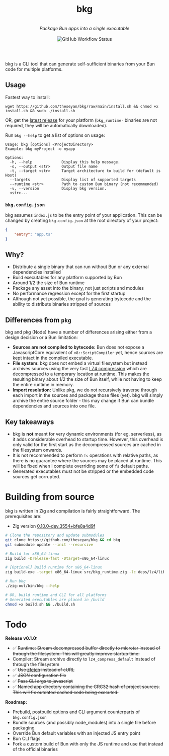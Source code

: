 <div align="center">
<br>
<h1>bkg</h1><br>
<i>
Package Bun apps into a single executable
</i>
<br><br>
<img alt="GitHub Workflow Status" src="https://img.shields.io/github/workflow/status/theseyan/bkg/CI">

<br><br>
</div>

bkg is a CLI tool that can generate self-sufficient binaries from your Bun code for multiple platforms.

## Usage

Fastest way to install:
```
wget https://github.com/theseyan/bkg/raw/main/install.sh && chmod +x install.sh && sudo ./install.sh
```

OR, get the [latest release](https://github.com/theseyan/bkg/releases) for your platform (`bkg_runtime-` binaries are not required, they will be automatically downloaded).

Run `bkg --help` to get a list of options on usage:

```console
Usage: bkg [options] <ProjectDirectory>
Example: bkg myProject -o myapp

Options:
  -h, --help             Display this help message.
  -o, --output <str>     Output file name
  -t, --target <str>     Target architecture to build for (default is Host)
  --targets              Display list of supported targets
  --runtime <str>        Path to custom Bun binary (not recommended)
  -v, --version          Display bkg version.
  <str>...
```
### `bkg.config.json`
bkg assumes `index.js` to be the entry point of your application. This can be changed by creating `bkg.config.json` at the root directory of your project:
```json
{
    "entry": "app.ts"
}
```

## Why?
- Distribute a single binary that can run without Bun or any external dependencies installed
- Build executables for any platform supported by Bun
- Around 1/2 the size of Bun runtime
- Package any asset into the binary, not just scripts and modules
- No performance regression except for the first startup
- Although not yet possible, the goal is generating bytecode and the ability to distribute binaries stripped of sources

## Differences from `pkg`

bkg and pkg (Node) have a number of differences arising either from a design decision or a Bun limitation:
- **Sources are not compiled to bytecode:** Bun does not expose a JavascriptCore equivalent of `v8::ScriptCompiler` yet, hence sources are kept intact in the compiled executable.
- **File system:** bkg does not embed a virtual filesystem but instead archives sources using the very fast [LZ4 compression](https://github.com/lz4/lz4) which are decompressed to a temporary location at runtime. This makes the resulting binary about 1/2 the size of Bun itself, while not having to keep the entire runtime in memory.
- **Import resolution:** Unlike pkg, we do not recursively traverse through each import in the sources and package those files (yet). bkg will simply archive the entire source folder - this may change if Bun can bundle dependencies and sources into one file.

## Key takeaways

- bkg is **not** meant for very dynamic environments (for eg. serverless), as it adds considerable overhead to startup time. However, this overhead is only valid for the first start as the decompressed sources are cached in the filesystem onwards.
- It is not recommended to perform `fs` operations with relative paths, as there is no guarantee where the sources may be placed at runtime. This will be fixed when I complete overriding some of `fs` default paths.
- Generated executables must not be stripped or the embedded code sources get corrupted.

# Building from source
bkg is written in Zig and compilation is fairly straightforward. The prerequisites are:
- Zig version [0.10.0-dev.3554+bfe8a4d9f](https://ziglang.org/builds/zig-0.10.0-dev.3554+bfe8a4d9f.tar.xz)

```bash
# Clone the repository and update submodules
git clone https://github.com/theseyan/bkg && cd bkg
git submodule update --init --recursive

# Build for x86_64-linux
zig build -Drelease-fast -Dtarget=x86_64-linux

# [Optional] Build runtime for x86_64-linux
zig build-exe -target x86_64-linux src/bkg_runtime.zig -lc deps/lz4/lib/lz4.c deps/microtar/src/microtar.c --pkg-begin known-folders deps/known-folders/known-folders.zig --pkg-end

# Run bkg
./zig-out/bin/bkg --help

# OR, build runtime and CLI for all platforms
# Generated executables are placed in /build
chmod +x build.sh && ./build.sh
```

# Todo

**Release v0.1.0:**
- :white_check_mark: ~~Runtime: Stream decompressed buffer directly to microtar instead of through the filesystem. This will greatly improve startup time.~~
- Compiler: Stream archive directly to `lz4_compress_default` instead of through the filesystem
- :white_check_mark: ~~Use [zfetch](https://github.com/truemedian/zfetch) instead of cURL~~
- :white_check_mark: ~~JSON configuration file~~
- :white_check_mark: ~~Pass CLI args to javascript~~
- :white_check_mark: ~~Named app directory containing the CRC32 hash of project sources. This will fix outdated cached code being executed.~~

**Roadmap:**
- Prebuild, postbuild options and CLI argument counterparts of `bkg.config.json`
- Bundle sources (and possibly node_modules) into a single file before packaging
- Override Bun default variables with an injected JS entry point
- Bun CLI flags
- Fork a custom build of Bun with only the JS runtime and use that instead of the official binaries